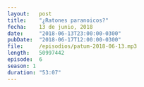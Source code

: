 ```yaml
---
layout:   post
title:    "¿Ratones paranoicos?"
fecha:    13 de junio, 2018
date:     "2018-06-13T23:00:00-0300"
pubDate:  "2018-06-17T12:00:00-0300"
file:     /episodios/patum-2018-06-13.mp3
length:   50997442
episode:  6
season: 1
duration: "53:07"
---
```

